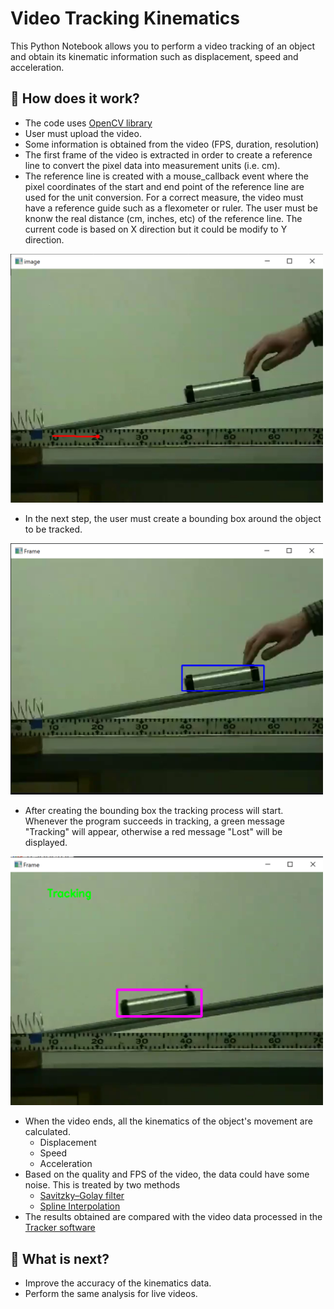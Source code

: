 # Video Tracking Kinematics

This Python Notebook allows you to perform a video tracking of an object and obtain its kinematic information such as displacement, speed and acceleration.

## 🔰 How does it work?
- The code uses [OpenCV library](https://opencv.org/)
- User must upload the video.
- Some information is obtained from the video (FPS, duration, resolution)
- The first frame of the video is extracted in order to create a reference line to convert the pixel data into measurement units (i.e. cm).
- The reference line is created with a mouse_callback event where the pixel coordinates of the start and end point of the reference line are used for the unit conversion. For a correct measure, the video must have a reference guide such as a flexometer or ruler. The user must be knonw the real distance (cm, inches, etc) of the reference line. The current code is based on X direction but it could be modify to Y direction.

 <img src = "https://github.com/alejo1630/video_tracking/blob/main/Image_Readme/1.png" width="500">

- In the next step, the user must create a bounding box around the object to be tracked.

<img src = "https://github.com/alejo1630/video_tracking/blob/main/Image_Readme/2.png" width="500">

- After creating the bounding box the tracking process will start. Whenever the program succeeds in tracking, a green message "Tracking" will appear, otherwise a red message "Lost" will be displayed.

<img src = "https://github.com/alejo1630/video_tracking/blob/main/Image_Readme/3.png" width="500">

- When the video ends, all the kinematics of the object's movement are calculated. 
  - Displacement
  - Speed
  - Acceleration
- Based on the quality and FPS of the video, the data could have some noise. This is treated by two methods
  - [Savitzky–Golay filter](https://en.wikipedia.org/wiki/Savitzky%E2%80%93Golay_filter)
  - [Spline Interpolation](https://en.wikipedia.org/wiki/Spline_interpolation)
- The results obtained are compared with the video data processed in the [Tracker software](https://physlets.org/tracker/)

## 🔶 What is next?
- Improve the accuracy of the kinematics data.
- Perform the same analysis for live videos.
